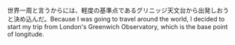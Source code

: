 <tr><td>世界一周と言うからには、軽度の基準点であるグリニッジ天文台から出発しおうと決め込んだ。<td><tr><tr><td>Because I was going to travel around the world, I decided to start my trip from London's Greenwich Observatory, which is the base point of longitude.<td><tr></table>

